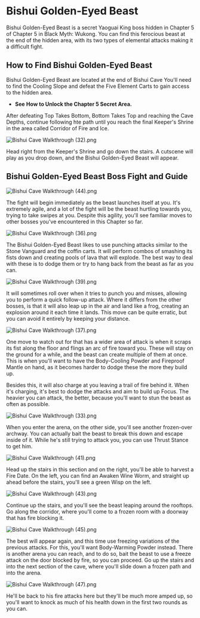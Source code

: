 # Bishui Golden-Eyed Beast

Bishui Golden-Eyed Beast is a secret Yaoguai King boss hidden in Chapter 5 of Chapter 5 in Black Myth: Wukong. You can find this ferocious beast at the end of the hidden area, with its two types of elemental attacks making it a difficult fight. 

## How to Find Bishui Golden-Eyed Beast

Bishui Golden-Eyed Beast are located at the end of Bishui Cave You'll need to find the Cooling Slope and defeat the Five Element Carts to gain access to the hidden area. 

  * **See** **How to Unlock the Chapter 5 Secret Area.**

After defeating Top Takes Bottom, Bottom Takes Top and reaching the Cave Depths, continue following hte path until you reach the final Keeper's Shrine in the area called Corridor of Fire and Ice. 

![Bishui Cave Walkthrough \(32\).png](https://oyster.ignimgs.com/mediawiki/apis.ign.com/black-myth-wukong/b/bf/Bishui_Cave_Walkthrough_%2832%29.png)

Head right from the Keeper's Shrine and go down the stairs. A cutscene will play as you drop down, and the Bishui Golden-Eyed Beast will appear. 

## Bishui Golden-Eyed Beast Boss Fight and Guide

![Bishui Cave Walkthrough \(44\).png](https://oyster.ignimgs.com/mediawiki/apis.ign.com/black-myth-wukong/7/7b/Bishui_Cave_Walkthrough_%2844%29.png)

The fight will begin immediately as the beast launches itself at you. It's extremely agile, and a lot of the fight will be the beast hurtling towards you, trying to take swipes at you. Despite this agility, you'll see familiar moves to other bosses you've encountered in this Chapter so far. 

![Bishui Cave Walkthrough \(36\).png](https://oyster.ignimgs.com/mediawiki/apis.ign.com/black-myth-wukong/5/5f/Bishui_Cave_Walkthrough_%2836%29.png)

The Bishui Golden-Eyed Beast likes to use punching attacks similar to the Stone Vanguard and the coffin carts. It will perform combos of smashing its fists down and creating pools of lava that will explode. The best way to deal with these is to dodge them or try to hang back from the beast as far as you can. 

![Bishui Cave Walkthrough \(39\).png](https://oyster.ignimgs.com/mediawiki/apis.ign.com/black-myth-wukong/c/c0/Bishui_Cave_Walkthrough_%2839%29.png)

It will sometimes roll over when it tries to punch you and misses, allowing you to perform a quick follow-up attack. Where it differs from the other bosses, is that it will also leap up in the air and land like a frog, creating an explosion around it each time it lands. This move can be quite erratic, but you can avoid it entirely by keeping your distance. 

![Bishui Cave Walkthrough \(37\).png](https://oyster.ignimgs.com/mediawiki/apis.ign.com/black-myth-wukong/c/c8/Bishui_Cave_Walkthrough_%2837%29.png)

One move to watch out for that has a wider area of attack is when it scraps its fist along the floor and flings an arc of fire toward you. These will stay on the ground for a while, and the beast can create multiple of them at once. This is when you'll want to have the Body-Cooling Powder and Fireproof Mantle on hand, as it becomes harder to dodge these the more they build up. 

Besides this, it will also charge at you leaving a trail of fire behind it. When it's charging, it's best to dodge the attacks and aim to build up Focus. The heavier you can attack, the better, because you'll want to stun the beast as often as possible. 

![Bishui Cave Walkthrough \(33\).png](https://oyster.ignimgs.com/mediawiki/apis.ign.com/black-myth-wukong/4/44/Bishui_Cave_Walkthrough_%2833%29.png)

When you enter the arena, on the other side, you'll see another frozen-over archway. You can actually bait the beast to break this down and escape inside of it. While he's still trying to attack you, you can use Thrust Stance to get him. 

![Bishui Cave Walkthrough \(41\).png](https://oyster.ignimgs.com/mediawiki/apis.ign.com/black-myth-wukong/a/ab/Bishui_Cave_Walkthrough_%2841%29.png)

Head up the stairs in this section and on the right, you'll be able to harvest a Fire Date. On the left, you can find an Awaken Wine Worm, and straight up ahead before the stairs, you'll see a green Wisp on the left. 

![Bishui Cave Walkthrough \(43\).png](https://oyster.ignimgs.com/mediawiki/apis.ign.com/black-myth-wukong/d/da/Bishui_Cave_Walkthrough_%2843%29.png)

Continue up the stairs, and you'll see the beast leaping around the rooftops. Go along the corridor, where you'll come to a frozen room with a doorway that has fire blocking it. 

![Bishui Cave Walkthrough \(45\).png](https://oyster.ignimgs.com/mediawiki/apis.ign.com/black-myth-wukong/b/bd/Bishui_Cave_Walkthrough_%2845%29.png)

The best will appear again, and this time use freezing variations of the previous attacks. For this, you'll want Body-Warming Powder instead. There is another arena you can reach, and to do so, bait the beast to use a freeze attack on the door blocked by fire, so you can proceed. Go up the stairs and into the next section of the cave, where you'll slide down a frozen path and into the arena. 

![Bishui Cave Walkthrough \(47\).png](https://oyster.ignimgs.com/mediawiki/apis.ign.com/black-myth-wukong/6/60/Bishui_Cave_Walkthrough_%2847%29.png)

He'll be back to his fire attacks here but they'll be much more amped up, so you'll want to knock as much of his health down in the first two rounds as you can. 

